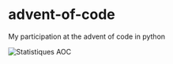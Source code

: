 # advent-of-code

My participation at the advent of code in python

![Statistiques AOC](https://aoc-stats.vercel.app/api/card?username=mbido&totalStars=120&currentYearStars=14&currentDay76&completedDays=7&currentYear=2024)